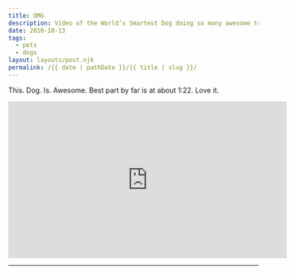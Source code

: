 ```yaml
---
title: OMG
description: Video of the World’s Smartest Dog doing so many awesome tricks.
date: 2010-10-13
tags: 
  - pets
  - dogs
layout: layouts/post.njk
permalink: /{{ date | pathDate }}/{{ title | slug }}/
---
```


This. Dog. Is. Awesome. Best part by far is at about 1:22. Love it.

<iframe class="youtube-video" width="560" height="315" src="https://www.youtube.com/embed/RTTfmoklBok" title="YouTube video player" frameborder="0" allow="accelerometer; autoplay; clipboard-write; encrypted-media; gyroscope; picture-in-picture; web-share" allowfullscreen></iframe>

---
